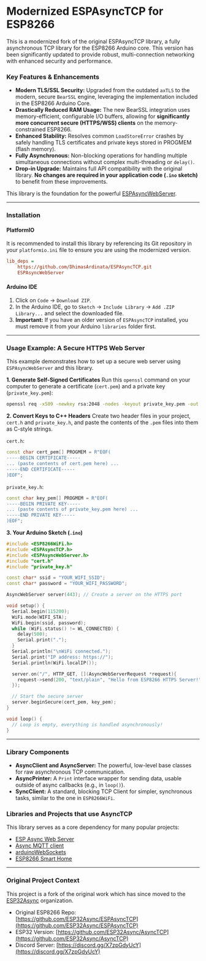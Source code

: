 # Modernized ESPAsyncTCP for ESP8266

This is a modernized fork of the original ESPAsyncTCP library, a fully asynchronous TCP library for the ESP8266 Arduino core. This version has been significantly updated to provide robust, multi-connection networking with enhanced security and performance.

### Key Features & Enhancements

- **Modern TLS/SSL Security:** Upgraded from the outdated `axTLS` to the modern, secure `BearSSL` engine, leveraging the implementation included in the ESP8266 Arduino Core.
- **Drastically Reduced RAM Usage:** The new BearSSL integration uses memory-efficient, configurable I/O buffers, allowing for **significantly more concurrent secure (HTTPS/WSS) clients** on the memory-constrained ESP8266.
- **Enhanced Stability:** Resolves common `LoadStoreError` crashes by safely handling TLS certificates and private keys stored in PROGMEM (flash memory).
- **Fully Asynchronous:** Non-blocking operations for handling multiple simultaneous connections without complex multi-threading or `delay()`.
- **Drop-in Upgrade:** Maintains full API compatibility with the original library. **No changes are required in your application code (`.ino` sketch)** to benefit from these improvements.

This library is the foundation for the powerful [ESPAsyncWebServer](https://github.com/ESP32Async/ESPAsyncWebServer).

---

### Installation

#### PlatformIO

It is recommended to install this library by referencing its Git repository in your `platformio.ini` file to ensure you are using the modernized version.

```ini
lib_deps =
    https://github.com/DhimasArdinata/ESPAsyncTCP.git
    ESPAsyncWebServer
```

#### Arduino IDE

1.  Click on `Code` -> `Download ZIP`.
2.  In the Arduino IDE, go to `Sketch` -> `Include Library` -> `Add .ZIP Library...` and select the downloaded file.
3.  **Important:** If you have an older version of `ESPAsyncTCP` installed, you must remove it from your Arduino `libraries` folder first.

---

### Usage Example: A Secure HTTPS Web Server

This example demonstrates how to set up a secure web server using `ESPAsyncWebServer` and this library.

**1. Generate Self-Signed Certificates**
Run this `openssl` command on your computer to generate a certificate (`cert.pem`) and a private key (`private_key.pem`):

```bash
openssl req -x509 -newkey rsa:2048 -nodes -keyout private_key.pem -out cert.pem -sha256 -days 3650 -subj "/CN=esp8266.local"
```

**2. Convert Keys to C++ Headers**
Create two header files in your project, `cert.h` and `private_key.h`, and paste the contents of the `.pem` files into them as C-style strings.

`cert.h`:

```cpp
const char cert_pem[] PROGMEM = R"EOF(
-----BEGIN CERTIFICATE-----
... (paste contents of cert.pem here) ...
-----END CERTIFICATE-----
)EOF";
```

`private_key.h`:

```cpp
const char key_pem[] PROGMEM = R"EOF(
-----BEGIN PRIVATE KEY-----
... (paste contents of private_key.pem here) ...
-----END PRIVATE KEY-----
)EOF";
```

**3. Your Arduino Sketch (`.ino`)**

```cpp
#include <ESP8266WiFi.h>
#include <ESPAsyncTCP.h>
#include <ESPAsyncWebServer.h>
#include "cert.h"
#include "private_key.h"

const char* ssid = "YOUR_WIFI_SSID";
const char* password = "YOUR_WIFI_PASSWORD";

AsyncWebServer server(443); // Create a server on the HTTPS port

void setup() {
  Serial.begin(115200);
  WiFi.mode(WIFI_STA);
  WiFi.begin(ssid, password);
  while (WiFi.status() != WL_CONNECTED) {
    delay(500);
    Serial.print(".");
  }
  Serial.println("\nWiFi connected.");
  Serial.print("IP address: https://");
  Serial.println(WiFi.localIP());

  server.on("/", HTTP_GET, [](AsyncWebServerRequest *request){
    request->send(200, "text/plain", "Hello from ESP8266 HTTPS Server!");
  });

  // Start the secure server
  server.beginSecure(cert_pem, key_pem);
}

void loop() {
  // Loop is empty, everything is handled asynchronously!
}
```

---

### Library Components

- **AsyncClient and AsyncServer:** The powerful, low-level base classes for raw asynchronous TCP communication.
- **AsyncPrinter:** A `Print` interface wrapper for sending data, usable outside of async callbacks (e.g., in `loop()`).
- **SyncClient:** A standard, blocking TCP Client for simpler, synchronous tasks, similar to the one in `ESP8266WiFi`.

### Libraries and Projects that use AsyncTCP

This library serves as a core dependency for many popular projects:

- [ESP Async Web Server](https://github.com/ESP32Async/ESPAsyncWebServer)
- [Async MQTT client](https://github.com/marvinroger/async-mqtt-client)
- [arduinoWebSockets](https://github.com/Links2004/arduinoWebSockets)
- [ESP8266 Smart Home](https://github.com/baruch/esp8266_smart_home)

---

### Original Project Context

This project is a fork of the original work which has since moved to the [ESP32Async](https://github.com/ESP32Async) organization.

- Original ESP8266 Repo: [https://github.com/ESP32Async/ESPAsyncTCP](https://github.com/ESP32Async/ESPAsyncTCP)
- ESP32 Version: [https://github.com/ESP32Async/AsyncTCP](https://github.com/ESP32Async/AsyncTCP)
- Discord Server: [https://discord.gg/X7zpGdyUcY](https://discord.gg/X7zpGdyUcY)
